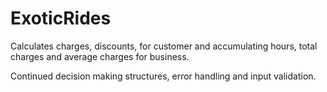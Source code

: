 # ExoticRides
Calculates charges, discounts, for customer and accumulating hours, total charges and average charges for business.

Continued decision making structures, error handling and input validation.
